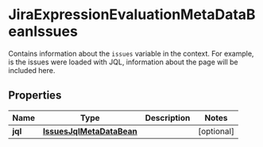 

# JiraExpressionEvaluationMetaDataBeanIssues

Contains information about the `issues` variable in the context. For example, is the issues were loaded with JQL, information about the page will be included here.

## Properties

| Name | Type | Description | Notes |
|------------ | ------------- | ------------- | -------------|
|**jql** | [**IssuesJqlMetaDataBean**](IssuesJqlMetaDataBean.md) |  |  [optional] |



